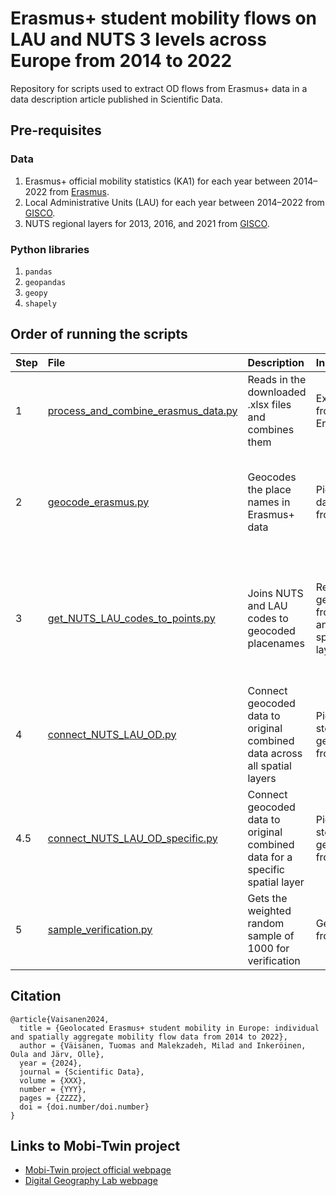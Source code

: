 # Erasmus+ student mobility flows on LAU and NUTS 3 levels across Europe from 2014 to 2022
Repository for scripts used to extract OD flows from Erasmus+ data in a data description article published in Scientific Data.


## Pre-requisites

### Data
1. Erasmus+ official mobility statistics (KA1) for each year between 2014–2022 from [Erasmus](https://erasmus-plus.ec.europa.eu/resources-and-tools/factsheets-statistics-evaluations/statistics/for-researchers?facets__permanent%7Cfield_eac_topics=1998).
2. Local Administrative Units (LAU) for each year between 2014–2022 from [GISCO](https://ec.europa.eu/eurostat/web/gisco/geodata/statistical-units/local-administrative-units).
3. NUTS regional layers for 2013, 2016, and 2021 from [GISCO](https://ec.europa.eu/eurostat/web/gisco/geodata/statistical-units/territorial-units-statistics).

### Python libraries
1. `pandas`
2. `geopandas`
3. `geopy`
4. `shapely`

## Order of running the scripts

| Step | File | Description | Input | Output |
| ---- | :----- | :---------- | :---- | :----- |
| 1 | [process_and_combine_erasmus_data.py](process_and_combine_erasmus_data.py) | Reads in the downloaded .xlsx files and combines them | Excel files from Erasmus | A CSV and a pickled dataframe |
| 2 | [geocode_erasmus.py](geocode_erasmus.py) | Geocodes the place names in Erasmus+ data | Pickled dataframe from step 1 | Geopackage of point locations representing origins and destinations of Erasmus+ data |
| 3 | [get_NUTS_LAU_codes_to_points.py](get_NUTS_LAU_codes_to_points.py) | Joins NUTS and LAU codes to geocoded placenames | Result geopackage from step 2 and the spatial layers | Geopackage of point locations with their associated regional codes on LAU and NUTS 3 levels |
| 4 | [connect_NUTS_LAU_OD.py](connect_NUTS_LAU_OD.py) | Connect geocoded data to original combined data across all spatial layers | Pickle from step 1, geopackage from step 3 | CSVs of mobilities |
| 4.5 | [connect_NUTS_LAU_OD_specific.py](connect_NUTS_LAU_OD_specific.py) | Connect geocoded data to original combined data for a specific spatial layer | Pickle from step 1, geopackage from step 3 | CSVs of mobilities |
| 5 | [sample_verification.py](sample_verification.py) | Gets the weighted random sample of 1000 for verification | Geopackage from step 4 | A csv file |


## Citation

```
@article{Vaisanen2024,
  title = {Geolocated Erasmus+ student mobility in Europe: individual and spatially aggregate mobility flow data from 2014 to 2022},
  author = {Väisänen, Tuomas and Malekzadeh, Milad and Inkeröinen, Oula and Järv, Olle},
  year = {2024},
  journal = {Scientific Data},
  volume = {XXX},
  number = {YYY},
  pages = {ZZZZ},
  doi = {doi.number/doi.number}
}
```

## Links to Mobi-Twin project

* [Mobi-Twin project official webpage](https://mobi-twin-project.eu/)
* [Digital Geography Lab webpage](https://www.helsinki.fi/en/researchgroups/digital-geography-lab)
